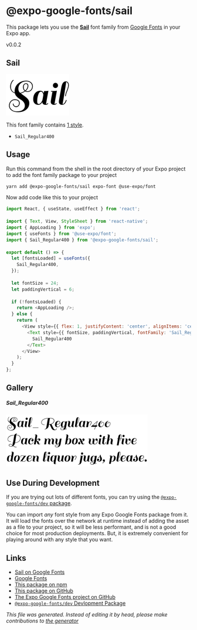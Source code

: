 # @expo-google-fonts/sail

This package lets you use the [**Sail**](https://fonts.google.com/specimen/Sail) font family from [Google Fonts](https://fonts.google.com/) in your Expo app.

v0.0.2

## Sail

![Sail](./font-family.png)

This font family contains [1 style](#gallery).

- `Sail_Regular400`

## Usage

Run this command from the shell in the root directory of your Expo project to add the font family package to your project
```sh
yarn add @expo-google-fonts/sail expo-font @use-expo/font
```

Now add code like this to your project
```js
import React, { useState, useEffect } from 'react';

import { Text, View, StyleSheet } from 'react-native';
import { AppLoading } from 'expo';
import { useFonts } from '@use-expo/font';
import { Sail_Regular400 } from '@expo-google-fonts/sail';

export default () => {
  let [fontsLoaded] = useFonts({
    Sail_Regular400,
  });

  let fontSize = 24;
  let paddingVertical = 6;

  if (!fontsLoaded) {
    return <AppLoading />;
  } else {
    return (
      <View style={{ flex: 1, justifyContent: 'center', alignItems: 'center' }}>
        <Text style={{ fontSize, paddingVertical, fontFamily: 'Sail_Regular400' }}>
          Sail_Regular400
        </Text>
      </View>
    );
  }
};

```

## Gallery

##### Sail_Regular400
![Sail_Regular400](./448cb365963b156da5ce3bb2b69bd8c6837dfd0a2beb5f00d831143b1910ec6e.ttf.png)


## Use During Development

If you are trying out lots of different fonts, you can try using the [`@expo-google-fonts/dev` package](https://www.npmjs.com/package/@expo-google-fonts/dev).

You can import *any* font style from any Expo Google Fonts package from it. It will load the fonts
over the network at runtime instead of adding the asset as a file to your project, so it will be 
less performant, and is not a good choice for most production deployments. But, it is extremely convenient
for playing around with any style that you want.

## Links

- [Sail on Google Fonts](https://fonts.google.com/specimen/Sail)
- [Google Fonts](https://fonts.google.com/)
- [This package on npm](https://www.npmjs.com/package/@expo-google-fonts/sail)
- [This package on GitHub](https://github.com/expo/google-fonts/tree/master/font-packages/sail)
- [The Expo Google Fonts project on GitHub](https://github.com/expo/google-fonts)
- [`@expo-google-fonts/dev` Devlopment Package](https://github.com/expo/google-fonts/tree/master/font-packages/dev)


*This file was generated. Instead of editing it by head, please make contributions to [the generator](https://github.com/expo/google-fonts/tree/master/packages/generator)*
